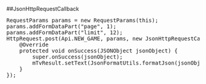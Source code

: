 ##JsonHttpRequestCallback
<pre>
RequestParams params = new RequestParams(this);
params.addFormDataPart("page", 1);
params.addFormDataPart("limit", 12);
HttpRequest.post(Api.NEW_GAME, params, new JsonHttpRequestCallback() {
    @Override
    protected void onSuccess(JSONObject jsonObject) {
        super.onSuccess(jsonObject);
        mTvResult.setText(JsonFormatUtils.formatJson(jsonObject.toJSONString()));
    }
});
</pre>